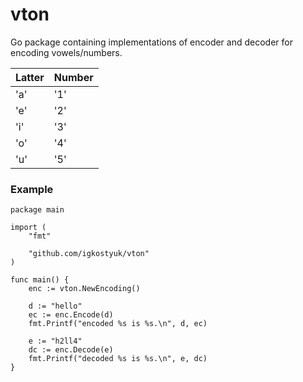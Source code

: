 # vton
Go package containing implementations of encoder and decoder for encoding vowels/numbers.

| Latter  | Number  |
| ---     | ---     |
|'a'      | '1'     |
|'e'      | '2'     |
|'i'      | '3'     |
|'o'      | '4'     |
|'u'      | '5'     |

### Example

    package main

    import (
	    "fmt"

	    "github.com/igkostyuk/vton"
    )

    func main() {
	    enc := vton.NewEncoding()

	    d := "hello"
	    ec := enc.Encode(d)
	    fmt.Printf("encoded %s is %s.\n", d, ec)

	    e := "h2ll4"
	    dc := enc.Decode(e)
	    fmt.Printf("decoded %s is %s.\n", e, dc)
    }
